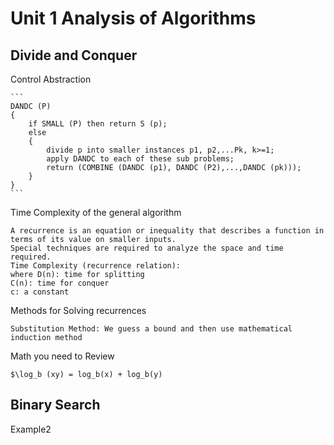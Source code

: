 # Unit 1 Analysis of Algorithms #

## Divide and Conquer ##

Control Abstraction

    ```
    DANDC (P)
    {
        if SMALL (P) then return S (p);
        else
        {
            divide p into smaller instances p1, p2,...Pk, k>=1;
            apply DANDC to each of these sub problems;
            return (COMBINE (DANDC (p1), DANDC (P2),...,DANDC (pk)));
        }
    }
    ```
Time Complexity of the general algorithm

    A recurrence is an equation or inequality that describes a function in terms of its value on smaller inputs.
    Special techniques are required to analyze the space and time required.
    Time Complexity (recurrence relation):
    where D(n): time for splitting 
    C(n): time for conquer
    c: a constant

Methods for Solving recurrences

    Substitution Method: We guess a bound and then use mathematical induction method

Math you need to Review

    $\log_b (xy) = log_b(x) + log_b(y)

## Binary Search ##
Example2